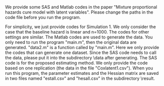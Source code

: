 We provide some SAS and Matlab codes in the paper "Mixture proportional hazards cure model with latent variables". Please change the paths in the code file before you run the program.

For simplicity,  we just provide codes for Simulation 1. We only consider the case that the baseline hazard is linear and n=1000.  The codes for other settings are similar. The Matlab codes are used to generate the data. You only need to run the program "main.m", then the original data are generated.  "data2.m" is a function called by "main.m". Here we only provide the codes that can generate one dataset. Since the SAS code needs to call the data, please put it into the subdirectory \data after generating. The SAS code is for the proposed estimating method.  We only provide the code based on one replication (the data in the file "Coxlatent1.csv"). When you run this program, the parameter estimates and the Hessian matrix are saved in two files named "estall.csv" and "hesall.csv" in the subdirectory \result.
